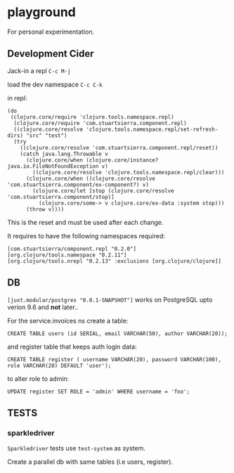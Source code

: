 # playground

For personal experimentation.

## Development Cider 
Jack-in a repl `C-c M-j` 

load the dev namespace `C-c C-k`

in repl:

```
(do
 (clojure.core/require 'clojure.tools.namespace.repl)
  (clojure.core/require 'com.stuartsierra.component.repl)
  ((clojure.core/resolve 'clojure.tools.namespace.repl/set-refresh-dirs) "src" "test")
  (try
    ((clojure.core/resolve 'com.stuartsierra.component.repl/reset))
    (catch java.lang.Throwable v
      (clojure.core/when (clojure.core/instance? java.io.FileNotFoundException v)
        ((clojure.core/resolve 'clojure.tools.namespace.repl/clear)))
      (clojure.core/when ((clojure.core/resolve 'com.stuartsierra.component/ex-component?) v)
        (clojure.core/let [stop (clojure.core/resolve 'com.stuartsierra.component/stop)]
          (clojure.core/some-> v clojure.core/ex-data :system stop)))
      (throw v))))

```
This is the reset and must be used after each change.

It requires to have the following namespaces required:
```
[com.stuartsierra/component.repl "0.2.0"]
[org.clojure/tools.namespace "0.2.11"]
[org.clojure/tools.nrepl "0.2.13" :exclusions [org.clojure/clojure]]
```

## DB

`[juxt.modular/postgres "0.0.1-SNAPSHOT"]` works on PostgreSQL upto verion 9.6 and **not** later..

For the service.invoices ns create a table:

`CREATE TABLE users (id SERIAL, email VARCHAR(50), author VARCHAR(20));`

and register table that keeps auth login data:

`CREATE TABLE register ( username VARCHAR(20), password VARCHAR(100), role VARCHAR(20) DEFAULT 'user');`

to alter role to admin:

`UPDATE register SET ROLE = 'admin' WHERE username = 'foo';`


## TESTS

### sparkledriver

`Sparkledriver` tests use `test-system` as system.

Create a parallel db with same tables (i.e users, register).

